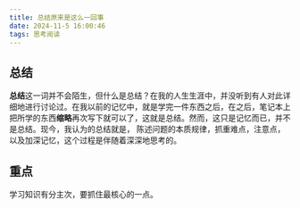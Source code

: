 ```yaml
---
title: 总结原来是这么一回事
date: 2024-11-5 16:00:46
tags: 思考阅读
---
```


## 总结

**总结**这一词并不会陌生，但什么是总结？在我的人生生涯中，并没听到有人对此详细地进行讨论过。在我以前的记忆中，就是学完一件东西之后，在之后，笔记本上把所学的东西**缩略**再次写下就可以了，这就是总结。然而，这只是记忆而已，并不是总结。现今，我认为的总结就是， 陈述问题的本质规律，抓重难点，注意点，以及加深记忆，这个过程是伴随着深深地思考的。

## 重点

学习知识有分主次，要抓住最核心的一点。
